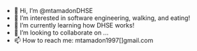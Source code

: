 - 👋 Hi, I’m @mtamadonDHSE
- 👀 I’m interested in software engineering, walking, and eating!
- 🌱 I’m currently learning how DHSE works!
- 💞️ I’m looking to collaborate on ...
- 📫 How to reach me: mtamadon1997[]gmail.com

<!---
mtamadonDHSE/mtamadonDHSE is a ✨ special ✨ repository because its `README.md` (this file) appears on your GitHub profile.
You can click the Preview link to take a look at your changes.
--->
